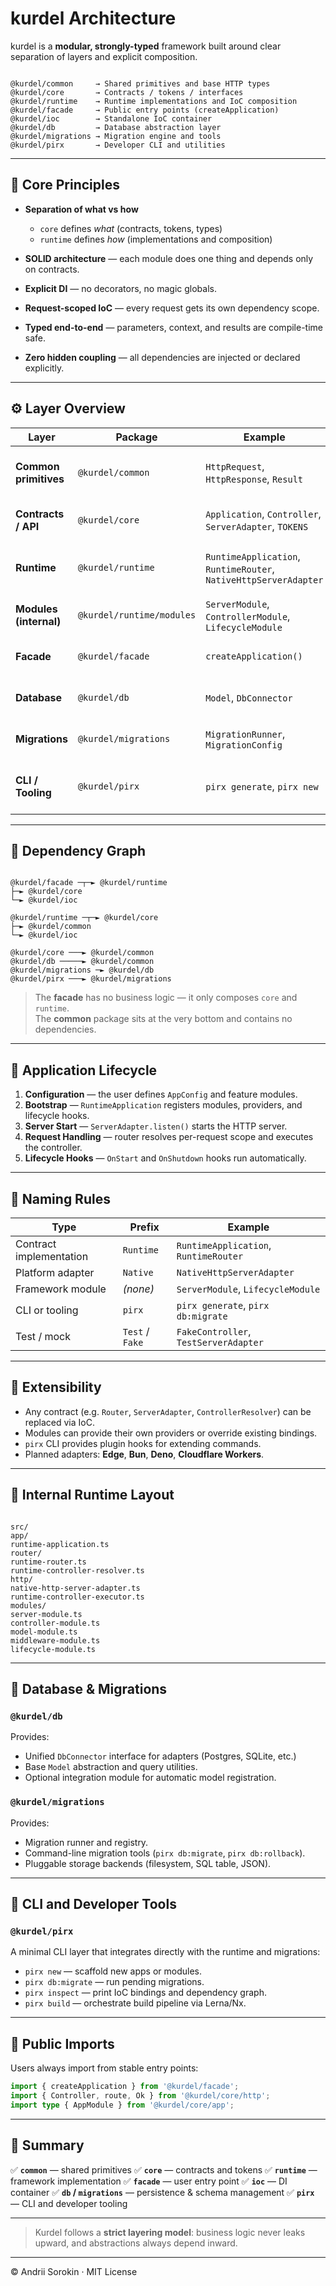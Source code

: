 # kurdel Architecture

kurdel is a **modular, strongly-typed** framework built around clear separation of layers and explicit composition.

```

@kurdel/common     → Shared primitives and base HTTP types
@kurdel/core       → Contracts / tokens / interfaces
@kurdel/runtime    → Runtime implementations and IoC composition
@kurdel/facade     → Public entry points (createApplication)
@kurdel/ioc        → Standalone IoC container
@kurdel/db         → Database abstraction layer
@kurdel/migrations → Migration engine and tools
@kurdel/pirx       → Developer CLI and utilities

```

---

## 🧠 Core Principles

- **Separation of what vs how**  
  - `core` defines *what* (contracts, tokens, types)  
  - `runtime` defines *how* (implementations and composition)

- **SOLID architecture** — each module does one thing and depends only on contracts.  
- **Explicit DI** — no decorators, no magic globals.  
- **Request-scoped IoC** — every request gets its own dependency scope.  
- **Typed end-to-end** — parameters, context, and results are compile-time safe.  
- **Zero hidden coupling** — all dependencies are injected or declared explicitly.

---

## ⚙️ Layer Overview

| Layer | Package | Example | Description |
|--------|----------|----------|-------------|
| **Common primitives** | `@kurdel/common` | `HttpRequest`, `HttpResponse`, `Result` | Shared low-level types and helpers |
| **Contracts / API** | `@kurdel/core` | `Application`, `Controller`, `ServerAdapter`, `TOKENS` | Pure framework contracts |
| **Runtime** | `@kurdel/runtime` | `RuntimeApplication`, `RuntimeRouter`, `NativeHttpServerAdapter` | Actual framework logic and composition |
| **Modules (internal)** | `@kurdel/runtime/modules` | `ServerModule`, `ControllerModule`, `LifecycleModule` | IoC-based runtime modules |
| **Facade** | `@kurdel/facade` | `createApplication()` | User-facing entry points |
| **Database** | `@kurdel/db` | `Model`, `DbConnector` | Data layer and ORM abstraction |
| **Migrations** | `@kurdel/migrations` | `MigrationRunner`, `MigrationConfig` | Schema migration system |
| **CLI / Tooling** | `@kurdel/pirx` | `pirx generate`, `pirx new` | Developer tools and project scaffolding |

---

## 🔗 Dependency Graph

```

@kurdel/facade ─┬─► @kurdel/runtime
├─► @kurdel/core
└─► @kurdel/ioc

@kurdel/runtime ─┬─► @kurdel/core
├─► @kurdel/common
└─► @kurdel/ioc

@kurdel/core ───► @kurdel/common
@kurdel/db ─────► @kurdel/common
@kurdel/migrations ─► @kurdel/db
@kurdel/pirx ───► @kurdel/migrations

```

> The **facade** has no business logic — it only composes `core` and `runtime`.  
> The **common** package sits at the very bottom and contains no dependencies.

---

## 🧱 Application Lifecycle

1. **Configuration** — the user defines `AppConfig` and feature modules.  
2. **Bootstrap** — `RuntimeApplication` registers modules, providers, and lifecycle hooks.  
3. **Server Start** — `ServerAdapter.listen()` starts the HTTP server.  
4. **Request Handling** — router resolves per-request scope and executes the controller.  
5. **Lifecycle Hooks** — `OnStart` and `OnShutdown` hooks run automatically.  

---

## 🧩 Naming Rules

| Type | Prefix | Example |
|------|---------|---------|
| Contract implementation | `Runtime` | `RuntimeApplication`, `RuntimeRouter` |
| Platform adapter | `Native` | `NativeHttpServerAdapter` |
| Framework module | *(none)* | `ServerModule`, `LifecycleModule` |
| CLI or tooling | `pirx` | `pirx generate`, `pirx db:migrate` |
| Test / mock | `Test` / `Fake` | `FakeController`, `TestServerAdapter` |

---

## 🧰 Extensibility

- Any contract (e.g. `Router`, `ServerAdapter`, `ControllerResolver`) can be replaced via IoC.  
- Modules can provide their own providers or override existing bindings.  
- `pirx` CLI provides plugin hooks for extending commands.  
- Planned adapters: **Edge**, **Bun**, **Deno**, **Cloudflare Workers**.

---

## 🧭 Internal Runtime Layout

```

src/
app/
runtime-application.ts
router/
runtime-router.ts
runtime-controller-resolver.ts
http/
native-http-server-adapter.ts
runtime-controller-executor.ts
modules/
server-module.ts
controller-module.ts
model-module.ts
middleware-module.ts
lifecycle-module.ts

```

---

## 🧩 Database & Migrations

### `@kurdel/db`
Provides:
- Unified `DbConnector` interface for adapters (Postgres, SQLite, etc.)
- Base `Model` abstraction and query utilities.
- Optional integration module for automatic model registration.

### `@kurdel/migrations`
Provides:
- Migration runner and registry.
- Command-line migration tools (`pirx db:migrate`, `pirx db:rollback`).
- Pluggable storage backends (filesystem, SQL table, JSON).

---

## 🧮 CLI and Developer Tools

### `@kurdel/pirx`

A minimal CLI layer that integrates directly with the runtime and migrations:
- `pirx new` — scaffold new apps or modules.  
- `pirx db:migrate` — run pending migrations.  
- `pirx inspect` — print IoC bindings and dependency graph.  
- `pirx build` — orchestrate build pipeline via Lerna/Nx.  

---

## 🧩 Public Imports

Users always import from stable entry points:

```ts
import { createApplication } from '@kurdel/facade';
import { Controller, route, Ok } from '@kurdel/core/http';
import type { AppModule } from '@kurdel/core/app';
```

---

## 🧩 Summary

✅ **`common`** — shared primitives
✅ **`core`** — contracts and tokens
✅ **`runtime`** — framework implementation
✅ **`facade`** — user entry point
✅ **`ioc`** — DI container
✅ **`db` / `migrations`** — persistence & schema management
✅ **`pirx`** — CLI and developer tooling

---

> Kurdel follows a **strict layering model**:
> business logic never leaks upward, and abstractions always depend inward.

---

© Andrii Sorokin · MIT License
